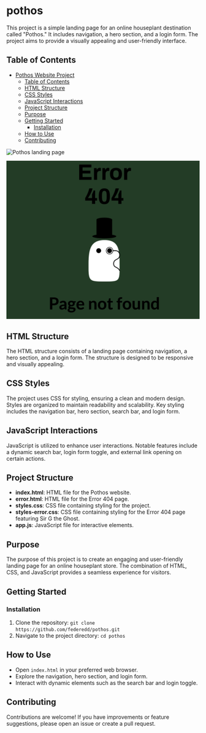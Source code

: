 # pothos

This project is a simple landing page for an online houseplant destination called "Pothos." It includes navigation, a hero section, and a login form. The project aims to provide a visually appealing and user-friendly interface.

## Table of Contents

- [Pothos Website Project](#pothos-website-project)
  - [Table of Contents](#table-of-contents)
  - [HTML Structure](#html-structure)
  - [CSS Styles](#css-styles)
  - [JavaScript Interactions](#javascript-interactions)
  - [Project Structure](#project-structure)
  - [Purpose](#purpose)
  - [Getting Started](#getting-started)
    - [Installation](#installation)
  - [How to Use](#how-to-use)
  - [Contributing](#contributing)

![Pothos landing page](./assets/landing.png)

![Mr G](./assets/mr-g.png)

## HTML Structure

The HTML structure consists of a landing page containing navigation, a hero section, and a login form. The structure is designed to be responsive and visually appealing.

## CSS Styles

The project uses CSS for styling, ensuring a clean and modern design. Styles are organized to maintain readability and scalability. Key styling includes the navigation bar, hero section, search bar, and login form.

## JavaScript Interactions

JavaScript is utilized to enhance user interactions. Notable features include a dynamic search bar, login form toggle, and external link opening on certain actions.

## Project Structure

- **index.html**: HTML file for the Pothos website.
- **error.html**: HTML file for the Error 404 page.
- **styles.css**: CSS file containing styling for the project.
- **styles-error.css**: CSS file containing styling for the Error 404 page featuring Sir G the Ghost.
- **app.js**: JavaScript file for interactive elements.

## Purpose

The purpose of this project is to create an engaging and user-friendly landing page for an online houseplant store. The combination of HTML, CSS, and JavaScript provides a seamless experience for visitors.

## Getting Started

### Installation

1. Clone the repository: `git clone https://github.com/federedd/pothos.git`
2. Navigate to the project directory: `cd pothos`

## How to Use

- Open `index.html` in your preferred web browser.
- Explore the navigation, hero section, and login form.
- Interact with dynamic elements such as the search bar and login toggle.

## Contributing

Contributions are welcome! If you have improvements or feature suggestions, please open an issue or create a pull request.
